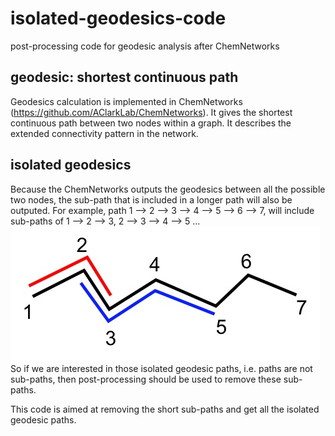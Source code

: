 # isolated-geodesics-code
post-processing code for geodesic analysis after ChemNetworks

## geodesic: shortest continuous path
Geodesics calculation is implemented in ChemNetworks (https://github.com/AClarkLab/ChemNetworks). It gives the shortest continuous path between two nodes within a graph. It describes the extended connectivity pattern in the network.

## isolated geodesics
Because the ChemNetworks outputs the geodesics between all the possible two nodes, the sub-path that is included in a longer path will also be outputed. 
For example, path 1 --> 2 --> 3 --> 4 --> 5 --> 6 --> 7, will include sub-paths of 1 --> 2 --> 3, 2 --> 3 --> 4 --> 5 ...
![illustrative image](https://github.com/tzhouwsu/isolated-geodesics-code/blob/master/isolated-gd.jpg)
So if we are interested in those isolated geodesic paths, i.e. paths are not sub-paths, then post-processing should be used to remove these sub-paths.

This code is aimed at removing the short sub-paths and get all the isolated geodesic paths.


